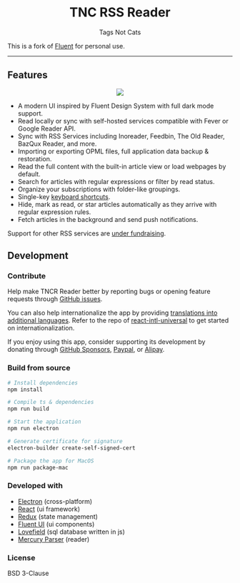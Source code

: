 <h1 align="center">TNC RSS Reader</h1>
<p align="center">Tags Not Cats</p>

This is a fork of [Fluent](https://github.com/yang991178/fluent-reader) for personal use.

<hr />

## Features

<p align="center">
  <img src="https://github.com/yang991178/fluent-reader/raw/master/docs/imgs/screenshot.jpg">
</p>

- A modern UI inspired by Fluent Design System with full dark mode support.
- Read locally or sync with self-hosted services compatible with Fever or Google Reader API.
- Sync with RSS Services including Inoreader, Feedbin, The Old Reader, BazQux Reader, and more.
- Importing or exporting OPML files, full application data backup & restoration.
- Read the full content with the built-in article view or load webpages by default.
- Search for articles with regular expressions or filter by read status.
- Organize your subscriptions with folder-like groupings.
- Single-key [keyboard shortcuts](https://github.com/yang991178/fluent-reader/wiki/Support#keyboard-shortcuts).
- Hide, mark as read, or star articles automatically as they arrive with regular expression rules.
- Fetch articles in the background and send push notifications.

Support for other RSS services are [under fundraising](https://github.com/yang991178/fluent-reader/issues/23).

## Development

### Contribute

Help make TNCR Reader better by reporting bugs or opening feature requests through [GitHub issues](https://github.com/yang991178/fluent-reader/issues).

You can also help internationalize the app by providing [translations into additional languages](https://github.com/yang991178/fluent-reader/tree/master/src/scripts/i18n).
Refer to the repo of [react-intl-universal](https://github.com/alibaba/react-intl-universal) to get started on internationalization.

If you enjoy using this app, consider supporting its development by donating through [GitHub Sponsors](https://github.com/sponsors/yang991178), [Paypal](https://www.paypal.me/yang991178), or [Alipay](https://hyliu.me/fluent-reader/imgs/alipay.jpg).

### Build from source
```bash
# Install dependencies
npm install

# Compile ts & dependencies
npm run build

# Start the application
npm run electron

# Generate certificate for signature
electron-builder create-self-signed-cert

# Package the app for MacOS
npm run package-mac
```

### Developed with

- [Electron](https://github.com/electron/electron) (cross-platform)
- [React](https://github.com/facebook/react) (ui framework)
- [Redux](https://github.com/reduxjs/redux) (state management)
- [Fluent UI](https://github.com/microsoft/fluentui) (ui components)
- [Lovefield](https://github.com/google/lovefield) (sql database written in js)
- [Mercury Parser](https://github.com/postlight/mercury-parser) (reader)

### License

BSD 3-Clause
